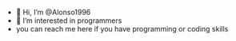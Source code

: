 - 👋 Hi, I’m @Alonso1996
- 👀 I’m interested in programmers 
- you can reach me here if you have programming or coding skills 

